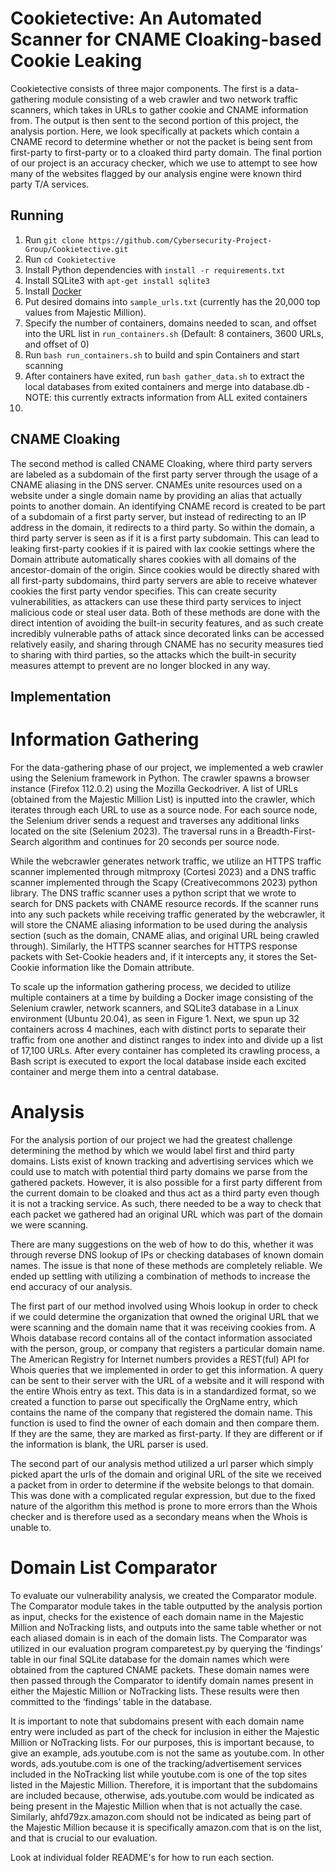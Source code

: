 # Cookietective: An Automated Scanner for CNAME Cloaking-based Cookie Leaking

Cookietective consists of three major components. The first is a data-gathering module consisting of a web crawler and two network traffic scanners, which takes in URLs to gather cookie and CNAME information from. The output is then sent to the second portion of this project, the analysis portion. Here, we look specifically at packets which contain a CNAME record to determine whether or not the packet is being sent from first-party to first-party or to a cloaked third party domain. The final portion of our project is an accuracy checker, which we use to attempt to see how many of the websites flagged by our analysis engine were known third party T/A services.

## Running
1. Run `git clone https://github.com/Cybersecurity-Project-Group/Cookietective.git` 
2. Run `cd Cookietective`
3. Install Python dependencies with `install -r requirements.txt` 
4. Install SQLite3 with `apt-get install sqlite3`
5. Install [Docker](https://docs.docker.com/engine/install/)
6. Put desired domains into `sample_urls.txt` (currently has the 20,000 top values from Majestic Million).
7. Specify the number of containers, domains needed to scan, and offset into the URL list in `run_containers.sh` (Default: 8 containers, 3600 URLs, and offset of 0)
8. Run `bash run_containers.sh` to build and spin Containers and start scanning
9. After containers have exited, run `bash gather_data.sh` to extract the local databases from exited containers and merge into database.db - NOTE: this currently extracts information from ALL exited containers
10. 

## CNAME Cloaking
The second method is called CNAME Cloaking, where third party servers are labeled as a subdomain of the first party server through the usage of a CNAME aliasing in the DNS server. CNAMEs unite resources used on a website under a single domain name by providing an alias that actually points to another domain. An identifying CNAME record is created to be part of a subdomain of a first party server, but instead of redirecting to an IP address in the domain, it redirects to a third party. So within the domain, a third party server is seen as if it is a first party subdomain. This can lead to leaking first-party cookies if it is paired with lax cookie settings where the Domain attribute automatically shares cookies with all domains of the ancestor-domain of the origin. Since cookies would be directly shared with all first-party subdomains, third party servers are able to receive whatever cookies the first party vendor specifies. This can create security vulnerabilities, as attackers can use these third party services to inject malicious code or steal user data.
Both of these methods are done with the direct intention of avoiding the built-in security features, and as such create incredibly vulnerable paths of attack since decorated links can be accessed relatively easily, and sharing through CNAME has no security measures tied to sharing with third parties, so the attacks which the built-in security measures attempt to prevent are no longer blocked in any way.

## Implementation

# Information Gathering
	
For the data-gathering phase of our project, we implemented a web crawler using the Selenium framework in Python. The crawler spawns a browser instance (Firefox 112.0.2) using the Mozilla Geckodriver. A list of URLs (obtained from the Majestic Million List) is inputted into the crawler, which iterates through each URL to use as a source node. For each source node, the Selenium driver sends a request and traverses any additional links located on the site (Selenium 2023). The traversal runs in a Breadth-First-Search algorithm and continues for 20 seconds per source node. 
	
While the webcrawler generates network traffic, we utilize an HTTPS traffic scanner implemented through mitmproxy (Cortesi 2023) and a DNS traffic scanner implemented through the Scapy (Creativecommons 2023) python library. The DNS traffic scanner uses a python script that we wrote to search for DNS packets with CNAME resource records. If the scanner runs into any such packets while receiving traffic generated by the webcrawler, it will store the CNAME aliasing information to be used during the analysis section (such as the domain, CNAME alias, and original URL being crawled through). Similarly, the HTTPS scanner searches for HTTPS response packets with Set-Cookie headers and, if it intercepts any, it stores the Set-Cookie information like the Domain attribute.

To scale up the information gathering process, we decided to utilize multiple containers at a time by building a Docker image consisting of the Selenium crawler, network scanners, and SQLite3 database in a Linux environment (Ubuntu 20.04), as seen in Figure 1. Next, we spun up 32 containers across 4 machines, each with distinct ports to separate their traffic from one another and distinct ranges to index into and divide up a list of 17,100 URLs. After every container has completed its crawling process, a Bash script is executed to export the local database inside each excited container and merge them into a central database.

# Analysis	
For the analysis portion of our project we had the greatest challenge determining the method by which we would label first and third party domains. Lists exist of known tracking and advertising services which we could use to match with potential third party domains we parse from the gathered packets. However, it is also possible for a first party different from the current domain to be cloaked and thus act as a third party even though it is not a tracking service. As such, there needed to be a way to check that each packet we gathered had an original URL which was part of the domain we were scanning.
	
There are many suggestions on the web of how to do this, whether it was through reverse DNS lookup of IPs or checking databases of known domain names. The issue is that none of these methods are completely reliable. We ended up settling with utilizing a combination of methods to increase the end accuracy of our analysis.

The first part of our method involved using Whois lookup in order to check if we could determine the organization that owned the original URL that we were scanning and the domain name that it was receiving cookies from. A Whois database record contains all of the contact information associated with the person, group, or company that registers a particular domain name. The American Registry for Internet numbers provides a REST(ful) API for Whois queries that we implemented in order to get this information. A query can be sent to their server with the URL of a website and it will respond with the entire Whois entry as text. This data is in a standardized format, so we created a function to parse out specifically the OrgName entry, which contains the name of the company that registered the domain name. This function is used to find the owner of each domain and then compare them. If they are the same, they are marked as first-party. If they are different or if the information is blank, the URL parser is used.

The second part of our analysis method utilized a url parser which simply picked apart the urls of the domain and original URL of the site we received a packet from in order to determine if the website belongs to that domain. This was done with a complicated regular expression, but due to the fixed nature of the algorithm this method is prone to more errors than the Whois checker and is therefore used as a secondary means when the Whois is unable to.

# Domain List Comparator

To evaluate our vulnerability analysis, we created the Comparator module. The Comparator module takes in the table outputted by the analysis portion as input, checks for the existence of each domain name in the Majestic Million and NoTracking lists, and outputs into the same table whether or not each aliased domain is in each of the domain lists. The Comparator was utilized in our evaluation program comparetest.py by querying the ‘findings’ table in our final SQLite database for the domain names which were obtained from the captured CNAME packets. These domain names were then passed through the Comparator to identify domain names present in either the Majestic Million or NoTracking lists. These results were then committed to the ‘findings’ table in the database.

It is important to note that subdomains present with each domain name entry were included as part of the check for inclusion in either the Majestic Million or NoTracking lists. For our purposes, this is important because, to give an example, ads.youtube.com is not the same as youtube.com. In other words, ads.youtube.com is one of the tracking/advertisement services included in the NoTracking list while youtube.com is one of the top sites listed in the Majestic Million. Therefore, it is important that the subdomains are included because, otherwise, ads.youtube.com would be indicated as being present in the Majestic Million when that is not actually the case. Similarly, ahfd79zx.amazon.com should not be indicated as being part of the Majestic Million because it is specifically amazon.com that is on the list, and that is crucial to our evaluation.

Look at individual folder README's for how to run each section.

